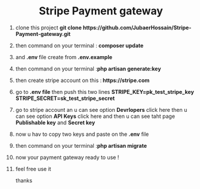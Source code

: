 <h1 align="center">Stripe Payment gateway </h1>
<ol>
<li><p>clone this project <strong>git clone https://github.com/JubaerHossain/Stripe-Payment-gateway.git</strong></p></li>
<li><p>then command on your terminal : <strong>composer update</strong></p></li>
<li><p>and <strong> .env </strong>file create from <strong> .env.example</strong></p></li>
<li><p> then command on your terminal :<strong>php artisan generate:key</strong></p></li>
<li><p>then create stripe account on this :<strong>  https://stripe.com </strong></p>
<li><p>go to <strong>.env file</strong> then push this two lines <strong>STRIPE_KEY=pk_test_stripe_key          
    STRIPE_SECRET=sk_test_stripe_secret</strong></p></li>
   
   <li><p>go to stripe account an u can see option <strong>Devrlopers</strong> click here then u can see option <strong> API Keys</strong> click here and then u can see taht page <strong>Publishable key</strong> and <strong>Secret key</strong></p></li>
   <li><p>now u hav to copy  two keys and paste on the <strong>.env</strong> file </p></li>
<li><p>then command on your terminal :<strong>php artisan migrate</strong></p></li>
<li><p>now your payment gateway ready to use !</p></li>
<li><p>feel free use it</p></li>
<p>thanks</p>
</ol>

